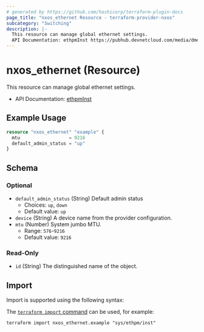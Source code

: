 ```yaml
---
# generated by https://github.com/hashicorp/terraform-plugin-docs
page_title: "nxos_ethernet Resource - terraform-provider-nxos"
subcategory: "Switching"
description: |-
  This resource can manage global ethernet settings.
  API Documentation: ethpmInst https://pubhub.devnetcloud.com/media/dme-docs-10-2-2/docs/Interfaces/ethpm:Inst/
---
```


# nxos_ethernet (Resource)

This resource can manage global ethernet settings.

- API Documentation: [ethpmInst](https://pubhub.devnetcloud.com/media/dme-docs-10-2-2/docs/Interfaces/ethpm:Inst/)

## Example Usage

```terraform
resource "nxos_ethernet" "example" {
  mtu                  = 9216
  default_admin_status = "up"
}
```

<!-- schema generated by tfplugindocs -->
## Schema

### Optional

- `default_admin_status` (String) Default admin status
  - Choices: `up`, `down`
  - Default value: `up`
- `device` (String) A device name from the provider configuration.
- `mtu` (Number) System jumbo MTU.
  - Range: `576`-`9216`
  - Default value: `9216`

### Read-Only

- `id` (String) The distinguished name of the object.

## Import

Import is supported using the following syntax:

The [`terraform import` command](https://developer.hashicorp.com/terraform/cli/commands/import) can be used, for example:

```shell
terraform import nxos_ethernet.example "sys/ethpm/inst"
```
